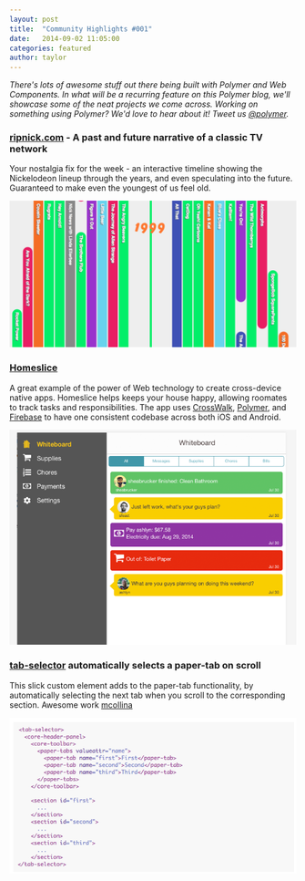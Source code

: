 ```yaml
---
layout: post
title:  "Community Highlights #001"
date:   2014-09-02 11:05:00
categories: featured
author: taylor
---
```

_There's lots of awesome stuff out there being built with Polymer and Web Components. In what will be a recurring feature on this Polymer blog, we'll showcase some of the neat projects we come across. Working on something using Polymer? We'd love to hear about it! Tweet us [@polymer](https://twitter.com/Polymer)._

### [ripnick.com](ripnick.com) - A past and future narrative of a classic TV network

Your nostalgia fix for the week - an interactive timeline showing the Nickelodeon lineup through the years, and even speculating into the future. Guaranteed to make even the youngest of us feel old.

![ripnick.com screenshot](/images/featured/ripnick.com.png)

### [Homeslice](http://www.homesliceapp.com/)

A great example of the power of Web technology to create cross-device native apps. Homeslice helps keeps your house happy, allowing roomates to track tasks and responsibilities. The app uses [CrossWalk](https://crosswalk-project.org/), [Polymer](http://polymer-project.org), and [Firebase](https://www.firebase.com/) to have one consistent codebase across both iOS and Android.

![homeslice screenshot](/images/featured/homeslice.png)

### [tab-selector](http://mcollina.github.io/tab-selector/components/tab-selector/) automatically selects a paper-tab on scroll

This slick custom element adds to the paper-tab functionality, by automatically selecting the next tab when you scroll to the corresponding section. Awesome work [mcollina](https://github.com/mcollina)

![tab-selector code screenshot](/images/featured/tab-selector.png)

